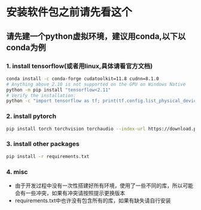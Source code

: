 # 安装软件包之前请先看这个

## 请先建一个python虚拟环境，建议用conda,以下以conda为例

### 1. install tensorflow(或者用linux,具体请看官方文档)
```bash
conda install -c conda-forge cudatoolkit=11.8 cudnn=8.1.0
# Anything above 2.10 is not supported on the GPU on Windows Native
python -m pip install "tensorflow<2.11"
# Verify the installation:
python -c "import tensorflow as tf; print(tf.config.list_physical_devices('GPU'))"
```
### 2. install pytorch
```bash
pip install torch torchvision torchaudio --index-url https://download.pytorch.org/whl/cu118
```

### 3. install other packages
```bash
pip install -r requirements.txt
```

### 4. misc
- 由于开发过程中没有一次性搭建好所有环境，使用了一些不同的库，所以可能会有一些冲突，如果有冲突请按照提示更换版本
- requirements.txt中也许没有包含所有的库，如果有缺失请自行安装